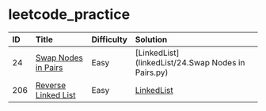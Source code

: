 # leetcode_practice

| ID | Title | Difficulty | Solution
| :------------ | :------------ | :------------ | :------------ |
| 24 | [Swap Nodes in Pairs](https://leetcode.com/problems/swap-nodes-in-pairs/) | Easy | [LinkedList](linkedList/24.Swap Nodes in Pairs.py)|
| 206 | [Reverse Linked List](https://leetcode.com/problems/reverse-linked-list/) | Easy | [LinkedList](linkedList/206Reverse%20Linked%20List.py)|